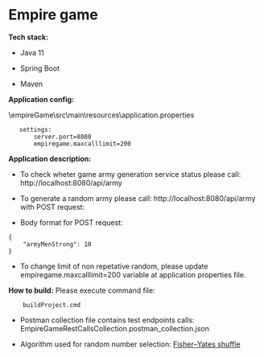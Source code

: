 # Empire game

**Tech stack:**

- Java 11

- Spring Boot

- Maven

**Application config:**

\empireGame\src\main\resources\application.properties

 ```
	settings:
		server.port=8080
		empiregame.maxcalllimit=200
```
		
**Application description:**

- To check wheter game army generation service status please call: http://localhost:8080/api/army


- To generate a random army please call: http://localhost:8080/api/army with POST request:
- Body format for POST request:
```		
{
	"armyMenStrong": 10
}
```
   
- To change limit of non repetative random, please update empiregame.maxcalllimit=200 variable at application properties file.

**How to build:**
Please execute command file:
```
	buildProject.cmd
```

- Postman collection file contains test endpoints calls: EmpireGameRestCallsCollection.postman_collection.json

- Algorithm used for random number selection: [Fisher–Yates shuffle](https://en.wikipedia.org/wiki/Fisher%E2%80%93Yates_shuffle)



